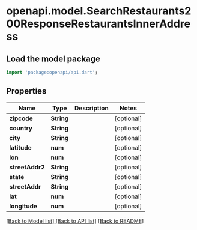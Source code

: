 # openapi.model.SearchRestaurants200ResponseRestaurantsInnerAddress

## Load the model package
```dart
import 'package:openapi/api.dart';
```

## Properties
Name | Type | Description | Notes
------------ | ------------- | ------------- | -------------
**zipcode** | **String** |  | [optional] 
**country** | **String** |  | [optional] 
**city** | **String** |  | [optional] 
**latitude** | **num** |  | [optional] 
**lon** | **num** |  | [optional] 
**streetAddr2** | **String** |  | [optional] 
**state** | **String** |  | [optional] 
**streetAddr** | **String** |  | [optional] 
**lat** | **num** |  | [optional] 
**longitude** | **num** |  | [optional] 

[[Back to Model list]](../README.md#documentation-for-models) [[Back to API list]](../README.md#documentation-for-api-endpoints) [[Back to README]](../README.md)


